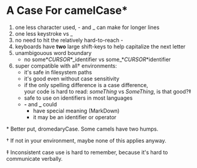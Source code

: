 # A Case For camelCase\*

1. one less character used, - and _ can make for longer lines 
2. one less keystroke vs _ 
3. no need to hit the relatively hard-to-reach - 
4. keyboards have **two** large shift-keys to help capitalize the next letter
5. unambigouous word boundary
	- no some\**CURSOR*\*\_identifier vs some\_\**CURSOR*\*identifier
6. super compatible with all† environments:
	- it's safe in filesystem paths
	- it's good even without case sensitivity
	- if the only spelling difference is a case difference,  
	  your code is hard to read: *someThing* vs *SomeThing*, is that good?‡
	- safe to use on identifiers in most languages
	- **\-** and **\_** could
		- have special meaning (MarkDown)
		- it may be an identifier or operator

\* Better put, dromedaryCase. Some camels have two humps.

† If not in your environment, maybe none of this applies anyway.

‡ Inconsistent case use is hard to remember, because it's hard to communicate verbally.
